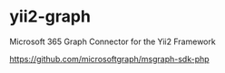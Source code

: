 # yii2-graph
Microsoft 365 Graph Connector for the Yii2 Framework


https://github.com/microsoftgraph/msgraph-sdk-php
